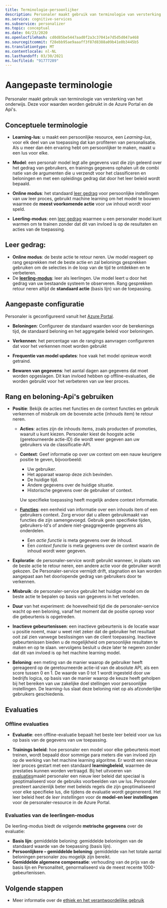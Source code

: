```yaml
---
title: Terminologie-persoonlijker
description: Personaler maakt gebruik van terminologie van versterking van het onderwijs. Deze voor waarden worden gebruikt in de Azure Portal en de Api's.
ms.service: cognitive-services
ms.subservice: personalizer
ms.topic: conceptual
ms.date: 04/23/2020
ms.openlocfilehash: cd0d85be5447aad0f2a3c37041e7d5d5d047a468
ms.sourcegitcommit: f28ebb95ae9aaaff3f87d8388a09b41e0b3445b5
ms.translationtype: MT
ms.contentlocale: nl-NL
ms.lasthandoff: 03/30/2021
ms.locfileid: "91777289"
---
```

# <a name="personalizer-terminology"></a>Aangepaste terminologie

Personaler maakt gebruik van terminologie van versterking van het onderwijs. Deze voor waarden worden gebruikt in de Azure Portal en de Api's.

## <a name="conceptual-terminology"></a>Conceptuele terminologie

* **Learning-lus**: u maakt een persoonlijke resource, een _Learning-lus_, voor elk deel van uw toepassing dat kan profiteren van personalisatie. Als u meer dan één ervaring hebt om persoonlijker te maken, maakt u een lus voor elke.

* **Model**: een personalr model legt alle gegevens vast die zijn geleerd over het gedrag van gebruikers, en trainings gegevens ophalen uit de combi natie van de argumenten die u verzendt voor het classificeren en beloningen en met een opleidings gedrag dat door het leer beleid wordt bepaald.

* **Online modus**: het standaard [leer gedrag](#learning-behavior) voor persoonlijke instellingen van uw leer proces, gebruikt machine learning om het model te bouwen waarmee de **meest voorkomende actie** voor uw inhoud wordt voor speld.

* **Leerling-modus**: een [leer gedrag](#learning-behavior) waarmee u een personaler model kunt warmen om te trainen zonder dat dit van invloed is op de resultaten en acties van de toepassing.

## <a name="learning-behavior"></a>Leer gedrag:

* **Online modus**: de beste actie te retour neren. Uw model reageert op rang gesprekken met de beste actie en zal belonings gesprekken gebruiken om de selecties in de loop van de tijd te ontdekken en te verbeteren.
* De **[leerling-modus](concept-apprentice-mode.md)**: leer als leerlingen. Uw model leert u door het gedrag van uw bestaande systeem te observeren. Rang gesprekken retour neren altijd de **standaard actie** (basis lijn) van de toepassing.

## <a name="personalizer-configuration"></a>Aangepaste configuratie

Personaler is geconfigureerd vanuit het [Azure Portal](https://portal.azure.com).

* **Beloningen**: Configureer de standaard waarden voor de berekenings tijd, de standaard beloning en het aggregatie beleid voor beloningen.

* **Verkennen**: het percentage van de rangings aanvragen configureren dat voor het verkennen moet worden gebruikt

* **Frequentie van model updates**: hoe vaak het model opnieuw wordt getraind.

* **Bewaren van gegevens**: het aantal dagen aan gegevens dat moet worden opgeslagen. Dit kan invloed hebben op offline-evaluaties, die worden gebruikt voor het verbeteren van uw leer proces.

## <a name="use-rank-and-reward-apis"></a>Rang en beloning-Api's gebruiken

* **Positie**: Bekijk de acties met functies en de context functies en gebruik verkennen of misbruik om de bovenste actie (inhouds item) te retour neren.

    * **Acties**: acties zijn de inhouds items, zoals producten of promoties, waaruit u kunt kiezen. Personaler kiest de hoogste actie (geretourneerde actie-ID) die wordt weer gegeven aan uw gebruikers via de classificatie-API.

    * **Context**: Geef informatie op over uw context om een nauw keurigere positie te geven, bijvoorbeeld:
        * Uw gebruiker.
        * Het apparaat waarop deze zich bevinden.
        * De huidige tijd.
        * Andere gegevens over de huidige situatie.
        * Historische gegevens over de gebruiker of context.

        Uw specifieke toepassing heeft mogelijk andere context informatie.

    * **[Functies](concepts-features.md)**: een eenheid van informatie over een inhouds item of een gebruikers context. Zorg ervoor dat u alleen gebruikmaakt van functies die zijn samengevoegd. Gebruik geen specifieke tijden, gebruikers-Id's of andere niet-geaggregeerde gegevens als onderdelen.

        * Een _actie functie_ is meta gegevens over de inhoud.
        * Een _context functie_ is meta gegevens over de context waarin de inhoud wordt weer gegeven.

* **Exploratie**: de personaler-service wordt gebruikt wanneer, in plaats van de beste actie te retour neren, een andere actie voor de gebruiker wordt gekozen. De Personaler-service vermijdt drift, stagnation en kan worden aangepast aan het doorlopende gedrag van gebruikers door te verkennen.

* **Misbruik**: de personaler-service gebruikt het huidige model om de beste actie te bepalen op basis van gegevens in het verleden.

* **Duur** van het experiment: de hoeveelheid tijd die de personaler-service wacht op een beloning, vanaf het moment dat de positie oproep voor die gebeurtenis is opgetreden.

* **Inactieve gebeurtenissen**: een inactieve gebeurtenis is de locatie waar u positie noemt, maar u weet niet zeker dat de gebruiker het resultaat ooit zal zien vanwege beslissingen van de client toepassing. Inactieve gebeurtenissen bieden u de mogelijkheid om persoonlijke resultaten te maken en op te slaan. vervolgens besluit u deze later te negeren zonder dat dit van invloed is op het machine learning model.


* **Beloning**: een meting van de manier waarop de gebruiker heeft gereageerd op de geretourneerde actie-id van de absolute API, als een score tussen 0 en 1. De waarde van 0 tot 1 wordt ingesteld door uw bedrijfs logica, op basis van de manier waarop de keuze heeft geholpen bij het bereiken van uw zakelijke doel stellingen voor persoonlijke instellingen. De learning-lus slaat deze beloning niet op als afzonderlijke gebruikers geschiedenis.

## <a name="evaluations"></a>Evaluaties

### <a name="offline-evaluations"></a>Offline evaluaties

* **Evaluatie**: een offline-evaluatie bepaalt het beste leer beleid voor uw lus op basis van de gegevens van uw toepassing.

* **Trainings beleid**: hoe personaler een model voor elke gebeurtenis moet treinen, wordt bepaald door sommige para meters die van invloed zijn op de werking van het machine learning algoritme. Er wordt een nieuw leer proces gestart met een standaard **learningbeleid**, waarmee de prestaties kunnen worden vertraagd. Bij het uitvoeren van [evaluaties](concepts-offline-evaluation.md)maakt personaler een nieuw leer beleid dat speciaal is geoptimaliseerd voor de gebruiks voorbeelden van uw lus. Personaler presteert aanzienlijk beter met beleids regels die zijn geoptimaliseerd voor elke specifieke lus, die tijdens de evaluatie wordt gegenereerd. Het leer beleid heet de _leer instellingen_ voor de **model-en leer instellingen** voor de personaler-resource in de Azure Portal.

### <a name="apprentice-mode-evaluations"></a>Evaluaties van de leerlingen-modus

De leerling-modus biedt de volgende **metrische gegevens** over de evaluatie:
* **Basis lijn**: gemiddelde beloning: gemiddelde beloningen van de standaard waarde van de toepassing (basis lijn).
* **Persoonlijkere – gemiddelde beloning**: gemiddelde van het totale aantal beloningen personaler zou mogelijk zijn bereikt.
* **Gemiddelde algemene compensatie**: verhouding van de prijs van de basis lijn en Personaliteit, genormaliseerd via de meest recente 1000-gebeurtenissen.

## <a name="next-steps"></a>Volgende stappen

* Meer informatie over de [ethiek en het verantwoordelijke gebruik](ethics-responsible-use.md)